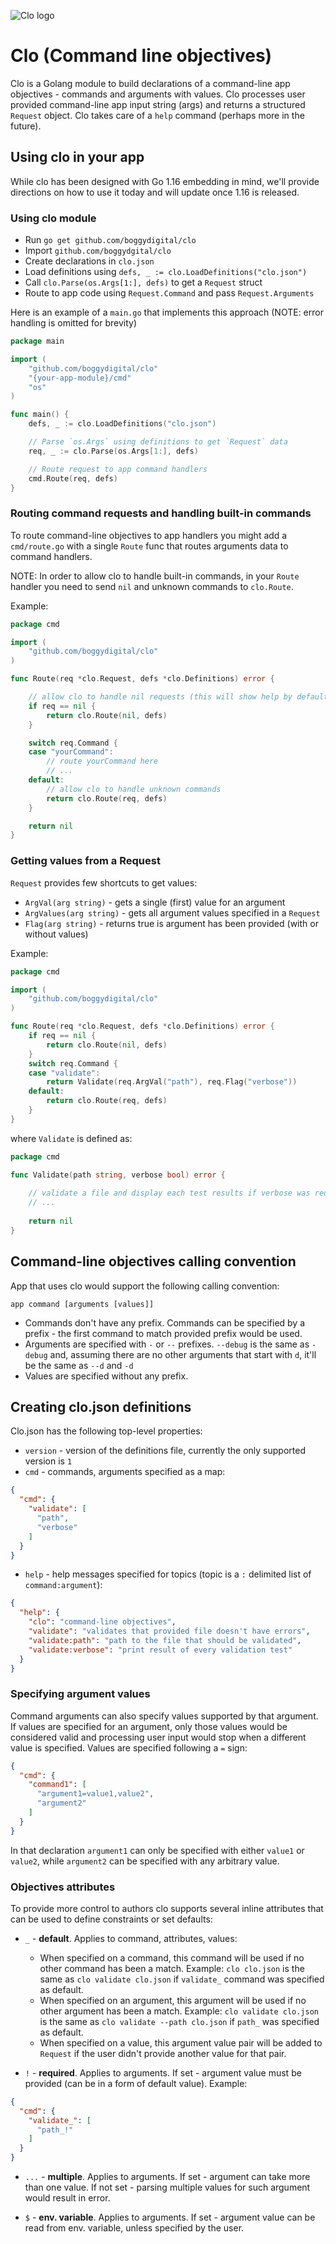 ![Clo logo](clogo.png)

# Clo (Command line objectives)

Clo is a Golang module to build declarations of a command-line app objectives - commands and
arguments with values. Clo processes user provided command-line app input string (args) and returns
a structured `Request` object. Clo takes care of a `help` command (perhaps more in the future).

## Using clo in your app

While clo has been designed with Go 1.16 embedding in mind, we'll provide directions on how to use
it today and will update once 1.16 is released.

### Using clo module

- Run `go get github.com/boggydigital/clo`
- Import `github.com/boggydgital/clo`
- Create declarations in `clo.json`
- Load definitions using `defs, _ := clo.LoadDefinitions("clo.json")`
- Call `clo.Parse(os.Args[1:], defs)` to get a `Request` struct
- Route to app code using `Request.Command` and pass `Request.Arguments`

Here is an example of a `main.go` that implements this approach (NOTE: error handling is omitted for
brevity)

```go
package main

import (
	"github.com/boggydigital/clo"
	"{your-app-module}/cmd"
	"os"
)

func main() {
	defs, _ := clo.LoadDefinitions("clo.json")

	// Parse `os.Args` using definitions to get `Request` data
	req, _ := clo.Parse(os.Args[1:], defs)

	// Route request to app command handlers
	cmd.Route(req, defs)
}
```

### Routing command requests and handling built-in commands

To route command-line objectives to app handlers you might add a `cmd/route.go` with a
single `Route` func that routes arguments data to command handlers.

NOTE: In order to allow clo to handle built-in commands, in your `Route` handler you need to
send `nil` and unknown commands to `clo.Route`.

Example:

```go
package cmd

import (
	"github.com/boggydigital/clo"
)

func Route(req *clo.Request, defs *clo.Definitions) error {

	// allow clo to handle nil requests (this will show help by default)
	if req == nil {
		return clo.Route(nil, defs)
	}

	switch req.Command {
	case "yourCommand":
		// route yourCommand here
		// ...
	default:
		// allow clo to handle unknown commands
		return clo.Route(req, defs)
	}

	return nil
}
```

### Getting values from a Request

`Request` provides few shortcuts to get values:

- `ArgVal(arg string)` - gets a single (first) value for an argument
- `ArgValues(arg string)` - gets all argument values specified in a `Request`
- `Flag(arg string)` - returns true is argument has been provided (with or without values)

Example:

```go
package cmd

import (
	"github.com/boggydigital/clo"
)

func Route(req *clo.Request, defs *clo.Definitions) error {
	if req == nil {
		return clo.Route(nil, defs)
	}
	switch req.Command {
	case "validate":
		return Validate(req.ArgVal("path"), req.Flag("verbose"))
	default:
		return clo.Route(req, defs)
	}
}
```

where `Validate` is defined as:

```go
package cmd

func Validate(path string, verbose bool) error { 
	
	// validate a file and display each test results if verbose was requested
	// ...
	
	return nil
}
```

## Command-line objectives calling convention

App that uses clo would support the following calling convention:

`app command [arguments [values]]`

- Commands don't have any prefix. Commands can be specified by a prefix - the first command to match
  provided prefix would be used.
- Arguments are specified with `-` or `--` prefixes. `--debug` is the same as `-debug` and, assuming
  there are no other arguments that start with `d`, it'll be the same as `--d` and `-d`
- Values are specified without any prefix.

## Creating clo.json definitions

Clo.json has the following top-level properties:

- `version` - version of the definitions file, currently the only supported version is `1`
- `cmd` - commands, arguments specified as a map:

```json
{
  "cmd": {
    "validate": [
      "path",
      "verbose"
    ]
  }
}
```

- `help` - help messages specified for topics (topic is a `:` delimited list of `command:argument`):

```json
{
  "help": {
    "clo": "command-line objectives",
    "validate": "validates that provided file doesn't have errors",
    "validate:path": "path to the file that should be validated",
    "validate:verbose": "print result of every validation test"
  }
}
```

### Specifying argument values

Command arguments can also specify values supported by that argument. If values are specified for an
argument, only those values would be considered valid and processing user input would stop when a
different value is specified. Values are specified following a `=` sign:

```json
{
  "cmd": {
    "command1": [
      "argument1=value1,value2",
      "argument2"
    ]
  }
}
```

In that declaration `argument1` can only be specified with either `value1` or `value2`,
while `argument2` can be specified with any arbitrary value.

### Objectives attributes

To provide more control to authors clo supports several inline attributes that can be used to define
constraints or set defaults:

- `_` - **default**. Applies to command, attributes, values:
    - When specified on a command, this command will be used if no other command has been a match.
      Example: `clo clo.json` is the same as `clo validate clo.json` if `validate_` command was
      specified as default.
    - When specified on an argument, this argument will be used if no other argument has been a
      match. Example: `clo validate clo.json` is the same as `clo validate --path clo.json`
      if `path_` was specified as default.
    - When specified on a value, this argument value pair will be added to `Request` if the user
      didn't provide another value for that pair.

- `!` - **required**. Applies to arguments. If set - argument value must be provided (can be in a form of
  default value). Example:

```json
{
  "cmd": {
    "validate_": [
      "path_!"
    ]
  }
}
```

- `...` - **multiple**. Applies to arguments. If set - argument can take more than one value. If not set - parsing multiple values for such argument would result in error.

- `$` - **env. variable**. Applies to arguments. If set - argument value can be read from env. variable, unless specified by the user.